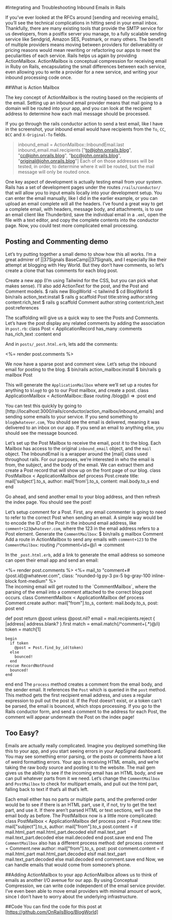 #Integrating and Troubleshooting Inbound Emails in Rails

If you’ve ever looked at the RFCs around [sending and receiving emails], you’ll see the technical complications in hitting send in your email inbox. Thankfully, there are many existing tools that provide the SMTP service for us developers, from a postfix server you manage, to a fully scalable sending service like Sendgrid, Amazon SES, Postmark, or many others. The benefit of multiple providers means moving between providers for deliverability or pricing reasons would mean rewriting or refactoring our apps to meet the peculiarities of each service. Rails helps us again by providing ActionMailbox. ActionMailbox is conceptual compression for receiving email in Ruby on Rails, encapsulating the small differences between each service, even allowing you to write a provider for a new service, and writing your inbound processing code once.

##What is Action Mailbox

The key concept of ActionMailbox is the routing based on the recipients of the email. Setting up an inbound email provider means that mail going to a domain will be routed into your app, and you can look at the recipient address to determine how each mail message should be processed.

If you go through the rails conductor action to send a test email, like I have in the screenshot, your inbound email would have recipients from the `To`, `CC`, `BCC` and `X-Original-To` fields. 
> inbound_email = ActionMailbox::InboundEmail.last
> inbound_email.mail.recipients 
["to@john.onrails.blog", "cc@john.onrails.blog", "bcc@john.onrails.blog", "original@john.onrails.blog"]
Each of on those addresses will be tested, in order, to determine where it will be routed, but the mail message will only be routed once.

One key aspect of development is actually testing email from your system. Rails has a set of development pages under the routes `/rails/conductor/` that will allow you to input emails locally into your development setup. You can enter the email manually, like I did in the earlier example, or you can upload an email complete will all the headers. I’ve found a great way to get a complete email, with headers, message body, and attachments, is to use an email client like Thunderbird, save the individual email in a `.eml`, open the file with a text editor, and copy the complete contents into the conductor page. Now, you could test more complicated email processing.

## Posting and Commenting demo

Let’s try putting together a small demo to show how this all works. I’m a great admirer of ||37Signals BaseCamp||37Signals, and I especially like their attempt at blogging with Hey World. But they don’t have comments, so let’s create a clone that has comments for each blog post.

Create a new app (I’m using Tailwind for the CSS, but you can pick what makes sense). I’ll also add ActionText for the post, and the Post and Comment models.
$ rails new BlogWorld -c tailwind
$ cd BlogWorld
$ bin/rails action_text:install
$ rails g scaffold Post title:string author:string content:rich_text
$ rails g scaffold Comment author:string content:rich_text post:references

The scaffolding will give us a quick way to see the Posts and Comments. Let’s have the post display any related comments by adding the association in `post.rb`:
class Post < ApplicationRecord
  has_many :comments
  has_rich_text :content
end

And in `posts/_post.html.erb`, lets add the comments:
<div class="ml-12 pl-4 my-4 border-l-2 border-green-500">
  <%= render post.comments %>
</div>

We now have a sparse post and comment view. Let’s setup the inbound email for posting to the blog.
$ bin/rails action_mailbox:install
$ bin/rails g mailbox Post

This will generate the `ApplicationMailbox` where we’ll set up a routes for anything to `blog@` to go to our Post mailbox, and create a post.
class ApplicationMailbox < ActionMailbox::Base
  routing /blog@/i => :post
end

You can test this quickly by going to [http://localhost:3000/rails/conductor/action\_mailbox/inbound\_emails] and sending some emails to your service. If you send something to `blog@whatever.com`, You should see the email is delivered, meaning it was delivered to an inbox on our app. If you send an email to anything else, you should see the message bounced. 

Let’s set up the Post Mailbox to receive the email, post it to the blog. Each Mailbox has access to the original `inbound_email` object, and the `mail` object. The InboundEmail is a wrapper around the [mail] class used throughout rails. For our purposes, we’re interested in who the email is from, the subject, and the body of the email. We can extract them and create a Post record that will show up on the front page of our blog.
class PostMailbox < ApplicationMailbox
  def process
    Post.create title: mail['subject'].to_s, author: mail['from'].to_s, content: mail.body.to_s
  end
end

Go ahead, and send another email to your blog address, and then refresh the index page. You should see the post!

Let’s setup comment for a Post. First, any email commenter is going to need to refer to the correct Post when sending an email. A simple way would be to encode the ID of the Post in the inbound email address, like `comment+123@whatever.com`, where the 123 in the email address refers to a Post element. Generate the `CommentMailbox`:
$ bin/rails g mailbox Comment
Add a route in ActionMailbox to send any emails with `comment+123` to the `CommentMailbox`:
  routing /^comment\+\d+@/i => :comment

In the `_post.html.erb`, add a link to generate the email address so someone can open their email app and send an email:
  <div class="ml-12 pl-4 my-4 border-l-2 border-green-500">
    <%= render post.comments %>
    <%= mail_to "comment+#{post.id}@whatever.com", class: "rounded-lg py-3 px-5 bg-gray-100 inline-block font-medium" %>
  </div>
The incoming email will get routed to the `CommentMailbox`, where the parsing of the email into a comment attached to the correct blog post occurs.
class CommentMailbox < ApplicationMailbox
  def process
    Comment.create author: mail["from"].to_s, content: mail.body.to_s, post: post
  end

  def post
    return @post unless @post.nil?
    email = mail.recipients.reject { |address| address.blank? }.first
    match = email.match(/^comment\+(.*)@/i)
    token = match[1]

    begin
      if token
        @post = Post.find_by_id(token)
      else
        bounced!
      end
    rescue RecordNotFound
      bounced!
    end
  end
end
The `process` method creates a comment from the email body, and the sender email. It references the `Post` which is queried in the `post` method. This method gets the first recipient email address, and uses a regular expression to pull out the post id. If the Post doesn’t exist, or a token can’t be parsed, the email is bounced, which stops processing. 
If you go to the Rails conductor form, and send a comment to the address for each Post, the comment will appear underneath the Post on the index page!

## Too Easy?
Emails are actually really complicated. Imagine you deployed something like this to your app, and you start seeing errors in your AppSignal dashboard. You may see something error parsing, or the posts or comments have a lot of weird formatting errors. 
Your app is receiving HTML emails, and we’re taking the raw body source and posting it to the website. The mail gem gives us the ability to see if the incoming email has an HTML body, and we can pull whatever parts from it we need. Let’s change the `CommentMailbox` and `PostMailbox` to check for multipart emails, and pull out the html part, falling back to text if that’s all that’s left.

Each email either has no parts or multiple parts, and the preferred order would be to see if there is an HTML part, use it, if not, try to get the text part, and use it. If there aren’t parsed HTML or text sections, we’ll use the email body as before. The PostMailbox now is a little more complicated:
class PostMailbox < ApplicationMailbox
  def process
    post = Post.new title: mail["subject"].to_s, author: mail["from"].to_s
    post.content = if mail.html_part
      mail.html_part.decoded
    elsif mail.text_part
      mail.text_part.decoded
    else
      mail.decoded
    end
    post.save
  end
end 
The `CommentMailbox` also has a different process method:
  def process
    comment = Comment.new author: mail["from"].to_s, post: post
    comment.content = if mail.html_part
      mail.html_part.decoded
    elsif mail.text_part
      mail.text_part.decoded
    else
      mail.decoded
    end
    comment.save
  end
Now, we can handle emails that would come from someone’s phone.

##Adding ActionMailbox to your app
ActionMailbox allows us to think of emails as another I/O avenue for our app. By using Conceptual Compression, we can write code independent of the email service provider. I’ve even been able to move email providers with minimal amount of work, since I don’t have to worry about the underlying infrastructure.

##Code
You can find the code for this post at [https://github.com/OnRailsBlog/BlogWorld]